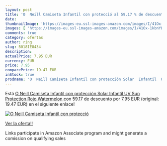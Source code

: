 ```yaml
---
layout: post
title: 'O  Neill Camiseta Infantil con protecció al 59.17 % de descuento'
date: 
thumbnailImage: 'https://images-eu.ssl-images-amazon.com/images/I/41Ox-1kbnYL._SL200_.jpg'
images: [ 'https://images-eu.ssl-images-amazon.com/images/I/41Ox-1kbnYL._SL200_.jpg' ]
comments: true
category: ofertas
author: ring
slug: B018IE8434
description:
actualPrice: 7.95 EUR
currency: EUR
price: 7.95
comparePrice: 19.47 EUR
inStock: true
prodname: 'O  Neill Camiseta Infantil con protección Solar  Infantil  UV Sun Protection  Rojo  Watermelon '
---
```


Está [O  Neill Camiseta Infantil con protección Solar  Infantil  UV Sun Protection  Rojo  Watermelon ](https://www.amazon.es/dp/B018IE8434/?tag=tolees-21) con 59.17 de descuento por 7.95 EUR (original: 19.47 EUR) en el siguiente enlace!

[![O  Neill Camiseta Infantil con protecció](https://images-eu.ssl-images-amazon.com/images/I/41Ox-1kbnYL._SL200_.jpg)](https://www.amazon.es/dp/B018IE8434/?tag=tolees-21)

[Ver la oferta!!](https://www.amazon.es/dp/B018IE8434/?tag=tolees-21)

Links participate in Amazon Associate program and might generate a comission on qualifying sales


